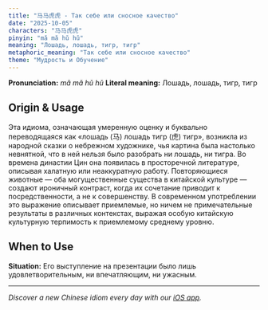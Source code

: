 ```yaml
---
title: "马马虎虎 - Так себе или сносное качество"
date: "2025-10-05"
characters: "马马虎虎"
pinyin: "mǎ mǎ hǔ hǔ"
meaning: "Лошадь, лошадь, тигр, тигр"
metaphoric_meaning: "Так себе или сносное качество"
theme: "Мудрость и Обучение"
---
```


**Pronunciation:** *mǎ mǎ hǔ hǔ*
**Literal meaning:** Лошадь, лошадь, тигр, тигр

## Origin & Usage

Эта идиома, означающая умеренную оценку и буквально переводящаяся как «лошадь (马) лошадь тигр (虎) тигр», возникла из народной сказки о небрежном художнике, чья картина была настолько невнятной, что в ней нельзя было разобрать ни лошадь, ни тигра. Во времена династии Цин она появилась в просторечной литературе, описывая халатную или неаккуратную работу. Повторяющиеся животные — оба могущественные существа в китайской культуре — создают ироничный контраст, когда их сочетание приводит к посредственности, а не к совершенству. В современном употреблении это выражение описывает приемлемые, но ничем не примечательные результаты в различных контекстах, выражая особую китайскую культурную терпимость к приемлемому среднему уровню.

## When to Use

**Situation:** Его выступление на презентации было лишь удовлетворительным, ни впечатляющим, ни ужасным.

---

*Discover a new Chinese idiom every day with our [iOS app](https://apps.apple.com/us/app/daily-chinese-idioms/id6740611324).*
